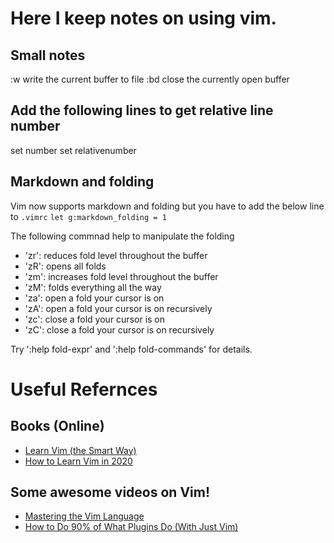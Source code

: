 # Here I keep notes on using vim.

## Small notes
:w	write the current buffer to file
:bd	close the currently open buffer

## Add the following lines to get relative line number
set number
set relativenumber

## Markdown and folding
Vim now supports markdown and folding but you have to add the below line to `.vimrc`
`let g:markdown_folding = 1`

The following commnad help to manipulate the folding
- 'zr': reduces fold level throughout the buffer
- 'zR': opens all folds
- 'zm': increases fold level throughout the buffer
- 'zM': folds everything all the way
- 'za': open a fold your cursor is on
- 'zA': open a fold your cursor is on recursively
- 'zc': close a fold your cursor is on
- 'zC': close a fold your cursor is on recursively



Try ':help fold-expr' and ':help fold-commands' for details.


# Useful Refernces
## Books (Online)
- [Learn Vim (the Smart Way)](https://github.com/iggredible/Learn-Vim)
- [How to Learn Vim in 2020](https://dev.to/iggredible/learning-vim-in-2020-1mma)

## Some awesome videos on Vim!
- [Mastering the Vim Language](https://www.youtube.com/watch?v=wlR5gYd6um0)
- [How to Do 90% of What Plugins Do (With Just Vim)](https://www.youtube.com/watch?v=XA2WjJbmmoM)


